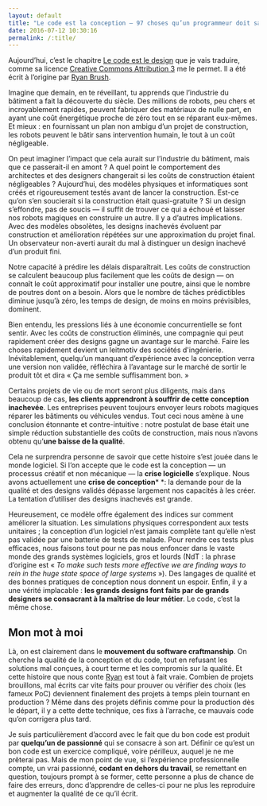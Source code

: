 ```yaml
---
layout: default
title: "Le code est la conception — 97 choses qu’un programmeur doit savoir"
date: 2016-07-12 10:30:16
permalink: /:title/
---
```

Aujourd’hui, c’est le chapitre [Le code est le design](http://programmer.97things.oreilly.com/wiki/index.php/Code_Is_Design) que je vais traduire, comme sa licence [Creative Commons Attribution 3](http://creativecommons.org/licenses/by/3.0/us/ "http://creativecommons.org/licenses/by/3.0/us/") me le permet. Il a été écrit à l’origine par [Ryan Brush](http://programmer.97things.oreilly.com/wiki/index.php/Ryan_Brush).

<!--excerpt-->

Imagine que demain, en te réveillant, tu apprends que l’industrie du bâtiment a fait la découverte du siècle. Des millions de robots, peu chers et incroyablement rapides, peuvent fabriquer des matériaux de nulle part, en ayant une coût énergétique proche de zéro tout en se réparant eux-mêmes. Et mieux : en fournissant un plan non ambigu d’un projet de construction, les robots peuvent le bâtir sans intervention humain, le tout à un coût négligeable.

On peut imaginer l’impact que cela aurait sur l’industrie du bâtiment, mais que ce passerait-il en amont ? A quel point le comportement des architectes et des designers changerait si les coûts de construction étaient négligeables ? Aujourd’hui, des modèles physiques et informatiques sont créés et rigoureusement testés avant de lancer la construction. Est-ce qu’on s’en soucierait si la construction était quasi-gratuite ? Si un design s’effondre, pas de soucis — il suffit de trouver ce qui a échoué et laisser nos robots magiques en construire un autre. Il y a d’autres implications. Avec des modèles obsolètes, les designs inachevés évoluent par construction et amélioration répétées sur une approximation du projet final. Un observateur non-averti aurait du mal à distinguer un design inachevé d’un produit fini.

Notre capacité à prédire les délais disparaîtrait. Les coûts de construction se calculent beaucoup plus facilement que les coûts de design — on connaît le coût approximatif pour installer une poutre, ainsi que le nombre de poutres dont on a besoin. Alors que le nombre de tâches prédictibles diminue jusqu’à zéro, les temps de design, de moins en moins prévisibles, dominent.

Bien entendu, les pressions liés à une économie concurrentielle se font sentir. Avec les coûts de construction éliminés, une compagnie qui peut rapidement créer des designs gagne un avantage sur le marché. Faire les choses rapidement devient un leitmotiv des sociétés d'ingénierie. Inévitablement, quelqu’un manquant d’expérience avec la conception verra une version non validée, réfléchira à l’avantage sur le marché de sortir le produit tôt et dira « Ça me semble suffisamment bon. »

Certains projets de vie ou de mort seront plus diligents, mais dans beaucoup de cas, **les clients apprendront à souffrir de cette conception inachevée**. Les entreprises peuvent toujours envoyer leurs robots magiques réparer les bâtiments ou véhicules vendus. Tout ceci nous amène à une conclusion étonnante et contre-intuitive : notre postulat de base était une simple réduction substantielle des coûts de construction, mais nous n’avons obtenu qu’**une baisse de la qualité**.

Cela ne surprendra personne de savoir que cette histoire s’est jouée dans le monde logiciel. Si l’on accepte que le code est la conception — un processus créatif et non mécanique — la **crise logicielle** s’explique. Nous avons actuellement une **crise de conception*** *: la demande pour de la qualité et des designs validés dépasse largement nos capacités à les créer. La tentation d’utiliser des designs inachevés est grande.

Heureusement, ce modèle offre également des indices sur comment améliorer la situation. Les simulations physiques correspondent aux tests unitaires ; la conception d’un logiciel n’est jamais complète tant qu’elle n’est pas validée par une batterie de tests de malade. Pour rendre ces tests plus efficaces, nous faisons tout pour ne pas nous enfoncer dans le vaste monde des grands systèmes logiciels, gros et lourds (NdT : la phrase d’origine est « *To make such tests more effective we are finding ways to rein in the huge state space of large systems* »). Des langages de qualité et des bonnes pratiques de conception nous donnent un espoir. Enfin, il y a une vérité implacable : **les grands designs font faits par de grands designers se consacrant à la maîtrise de leur métier**. Le code, c’est la même chose.

## Mon mot à moi

Là, on est clairement dans le **mouvement du software craftmanship**. On cherche la qualité de la conception et du code, tout en refusant les solutions mal conçues, à court terme et les compromis sur la qualité. Et cette histoire que nous conte [Ryan](http://programmer.97things.oreilly.com/wiki/index.php/Ryan_Brush) est tout à fait vraie. Combien de projets brouillons, mal écrits car vite faits pour prouver ou vérifier des choix (les fameux PoC) deviennent finalement des projets à temps plein tournant en production ? Même dans des projets définis comme pour la production dès le départ, il y a cette dette technique, ces fixs à l’arrache, ce mauvais code qu’on corrigera plus tard.

Je suis particulièrement d’accord avec le fait que du bon code est produit par **quelqu’un de passionné** qui se consacre à son art. Définir ce qu’est un bon code est un exercice compliqué, voire périlleux, auquel je ne me prêterai pas. Mais de mon point de vue, si l’expérience professionnelle compte, un vrai passionné, **codant en dehors du travail**, se remettant en question, toujours prompt à se former, cette personne a plus de chance de faire des erreurs, donc d’apprendre de celles-ci pour ne plus les reproduire et augmenter la qualité de ce qu’il écrit.
